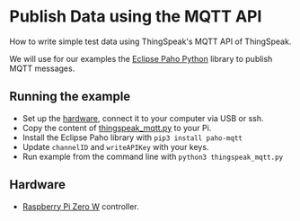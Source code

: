 # Publish Data using the MQTT API
How to write simple test data using ThingSpeak's MQTT API of ThingSpeak.

We will use for our examples the [Eclipse Paho Python](https://github.com/eclipse/paho.mqtt.python#publishing) library to publish MQTT messages.

## Running the example
* Set up the [hardware](#Hardware), connect it to your computer via USB or ssh.
* Copy the content of [thingspeak_mqtt.py](thingspeak_mqtt.py) to your Pi.
* Install the Eclipse Paho library with `pip3 install paho-mqtt`
* Update `channelID` and `writeAPIKey` with your keys.
* Run example from the command line with `python3 thingspeak_mqtt.py`

## Hardware
* [Raspberry Pi Zero W](https://github.com/tamberg/fhnw-idb/wiki/Raspberry-Pi-Zero-W) controller.
